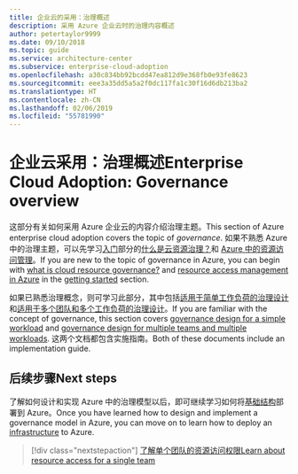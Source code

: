 ```yaml
---
title: 企业云的采用：治理概述
description: 采用 Azure 企业云时的治理内容概述
author: petertaylor9999
ms.date: 09/10/2018
ms.topic: guide
ms.service: architecture-center
ms.subservice: enterprise-cloud-adoption
ms.openlocfilehash: a30c834bb92bcdd47ea812d9e368fb0e93fe8623
ms.sourcegitcommit: eee3a35dd5a5a2f0dc117fa1c30f16d6db213ba2
ms.translationtype: HT
ms.contentlocale: zh-CN
ms.lasthandoff: 02/06/2019
ms.locfileid: "55781990"
---
```

# <a name="enterprise-cloud-adoption-governance-overview"></a><span data-ttu-id="d36f9-103">企业云采用：治理概述</span><span class="sxs-lookup"><span data-stu-id="d36f9-103">Enterprise Cloud Adoption: Governance overview</span></span>

<span data-ttu-id="d36f9-104">这部分有关如何采用 Azure 企业云的内容介绍治理主题。</span><span class="sxs-lookup"><span data-stu-id="d36f9-104">This section of Azure enterprise cloud adoption covers the topic of *governance*.</span></span> <span data-ttu-id="d36f9-105">如果不熟悉 Azure 中的治理主题，可以先学习[入门](../getting-started/overview.md)部分的[什么是云资源治理？](../getting-started/what-is-governance.md)和 [Azure 中的资源访问管理](../getting-started/azure-resource-access.md)。</span><span class="sxs-lookup"><span data-stu-id="d36f9-105">If you are new to the topic of governance in Azure, you can begin with [what is cloud resource governance?](../getting-started/what-is-governance.md) and [resource access management in Azure](../getting-started/azure-resource-access.md) in the [getting started](../getting-started/overview.md) section.</span></span>

<span data-ttu-id="d36f9-106">如果已熟悉治理概念，则可学习此部分，其中包括[适用于简单工作负荷的治理设计](governance-single-team.md)和[适用于多个团队和多个工作负荷的治理设计](governance-multiple-teams.md)。</span><span class="sxs-lookup"><span data-stu-id="d36f9-106">If you are familiar with the concept of governance, this section covers [governance design for a simple workload](governance-single-team.md) and [governance design for multiple teams and multiple workloads](governance-multiple-teams.md).</span></span> <span data-ttu-id="d36f9-107">这两个文档都包含实施指南。</span><span class="sxs-lookup"><span data-stu-id="d36f9-107">Both of these documents include an implementation guide.</span></span>

## <a name="next-steps"></a><span data-ttu-id="d36f9-108">后续步骤</span><span class="sxs-lookup"><span data-stu-id="d36f9-108">Next steps</span></span>

<span data-ttu-id="d36f9-109">了解如何设计和实现 Azure 中的治理模型以后，即可继续学习如何将[基础结构](../infrastructure/basic-workload.md)部署到 Azure。</span><span class="sxs-lookup"><span data-stu-id="d36f9-109">Once you have learned how to design and implement a governance model in Azure, you can move on to learn how to deploy an [infrastructure](../infrastructure/basic-workload.md) to Azure.</span></span>

> [!div class="nextstepaction"]
> [<span data-ttu-id="d36f9-110">了解单个团队的资源访问权限</span><span class="sxs-lookup"><span data-stu-id="d36f9-110">Learn about resource access for a single team</span></span>](governance-single-team.md)
